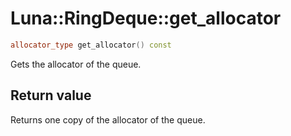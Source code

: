 # Luna::RingDeque::get_allocator

```c++
allocator_type get_allocator() const
```

Gets the allocator of the queue. 



## Return value
Returns one copy of the allocator of the queue. 

